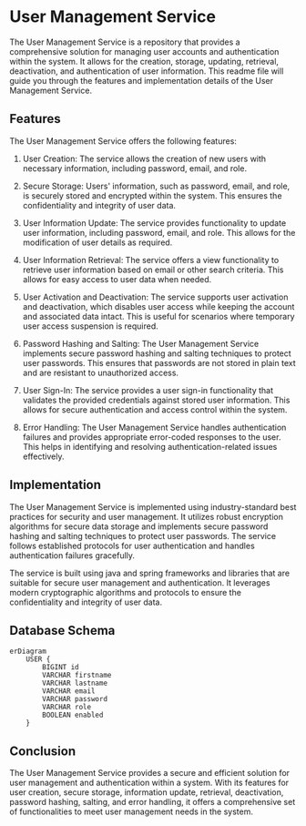 # User Management Service

The User Management Service is a repository that provides a comprehensive solution for managing user accounts and authentication within the system. It allows for the creation, storage, updating, retrieval, deactivation, and authentication of user information. This readme file will guide you through the features and implementation details of the User Management Service.

## Features

The User Management Service offers the following features:

1. User Creation: The service allows the creation of new users with necessary information, including password, email, and role.

2. Secure Storage: Users' information, such as password, email, and role, is securely stored and encrypted within the system. This ensures the confidentiality and integrity of user data.

3. User Information Update: The service provides functionality to update user information, including password, email, and role. This allows for the modification of user details as required.

4. User Information Retrieval: The service offers a view functionality to retrieve user information based on email or other search criteria. This allows for easy access to user data when needed.

5. User Activation and Deactivation: The service supports user activation and deactivation, which disables user access while keeping the account and associated data intact. This is useful for scenarios where temporary user access suspension is required.

6. Password Hashing and Salting: The User Management Service implements secure password hashing and salting techniques to protect user passwords. This ensures that passwords are not stored in plain text and are resistant to unauthorized access.

7. User Sign-In: The service provides a user sign-in functionality that validates the provided credentials against stored user information. This allows for secure authentication and access control within the system.

8. Error Handling: The User Management Service handles authentication failures and provides appropriate error-coded responses to the user. This helps in identifying and resolving authentication-related issues effectively.

## Implementation

The User Management Service is implemented using industry-standard best practices for security and user management. It utilizes robust encryption algorithms for secure data storage and implements secure password hashing and salting techniques to protect user passwords. The service follows established protocols for user authentication and handles authentication failures gracefully.

The service is built using java and spring frameworks and libraries that are suitable for secure user management and authentication. It leverages modern cryptographic algorithms and protocols to ensure the confidentiality and integrity of user data.

## Database Schema

```mermaid
erDiagram
    USER {
        BIGINT id
        VARCHAR firstname
        VARCHAR lastname
        VARCHAR email
        VARCHAR password
        VARCHAR role
        BOOLEAN enabled
    }

```

## Conclusion

The User Management Service provides a secure and efficient solution for user management and authentication within a system. With its features for user creation, secure storage, information update, retrieval, deactivation, password hashing, salting, and error handling, it offers a comprehensive set of functionalities to meet user management needs in the system. 